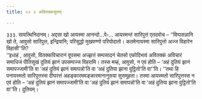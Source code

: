 ```yaml
---
title: ०२ २ अवितक्कसुत्तम्

---
```


३३३. सावत्थिनिदानम्। अद्दसा खो आयस्मा आनन्दो…पे॰… आयस्मन्तं सारिपुत्तं एतदवोच – ‘‘विप्पसन्नानि खो ते, आवुसो सारिपुत्त, इन्द्रियानि; परिसुद्धो मुखवण्णो परियोदातो। कतमेनायस्मा सारिपुत्तो अज्ज विहारेन विहासी’’ति?  
‘‘इधाहं , आवुसो, वितक्कविचारानं वूपसमा अज्झत्तं सम्पसादनं चेतसो एकोदिभावं अवितक्कं अविचारं समाधिजं पीतिसुखं दुतियं झानं उपसम्पज्ज विहरामि। तस्स मय्हं, आवुसो, न एवं होति – ‘अहं दुतियं झानं समापज्जामी’ति वा ‘अहं दुतियं झानं समापन्नो’ति वा ‘अहं दुतिया झाना वुट्ठितो’ति वा’’ति। ‘‘तथा हि पनायस्मतो सारिपुत्तस्स दीघरत्तं अहङ्कारममङ्कारमानानुसया सुसमूहता। तस्मा आयस्मतो सारिपुत्तस्स न एवं होति – ‘अहं दुतियं झानं समापज्जामी’ति वा ‘अहं दुतियं झानं समापन्नो’ति वा ‘अहं दुतिया झाना वुट्ठितो’ति वा’’ति। दुतियम्।  

